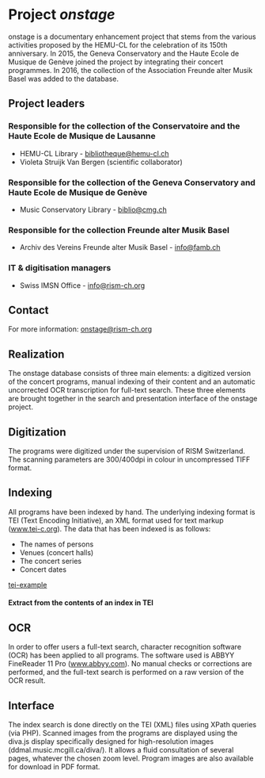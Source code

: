 # Project _onstage_
onstage is a documentary enhancement project that stems from the various activities proposed by the HEMU-CL for the celebration of its 150th anniversary. In 2015, the Geneva Conservatory and the Haute Ecole de Musique de Genève joined the project by integrating their concert programmes. In 2016, the collection of the Association Freunde alter Musik Basel was added to the database.

## Project leaders
### Responsible for the collection of the Conservatoire and the Haute Ecole de Musique de Lausanne

* HEMU-CL Library - bibliotheque@hemu-cl.ch
* Violeta Struijk Van Bergen (scientific collaborator)

### Responsible for the collection of the Geneva Conservatory and Haute Ecole de Musique de Genève

* Music Conservatory Library - biblio@cmg.ch

### Responsible for the collection Freunde alter Musik Basel

* Archiv des Vereins Freunde alter Musik Basel - info@famb.ch

### IT & digitisation managers

* Swiss IMSN Office - info@rism-ch.org

## Contact
For more information: onstage@rism-ch.org

## Realization
The onstage database consists of three main elements: a digitized version of the concert programs, manual indexing of their content and an automatic uncorrected OCR transcription for full-text search. These three elements are brought together in the search and presentation interface of the onstage project.

## Digitization
The programs were digitized under the supervision of RISM Switzerland. The scanning parameters are 300/400dpi in colour in uncompressed TIFF format.

## Indexing
All programs have been indexed by hand. The underlying indexing format is TEI (Text Encoding Initiative), an XML format used for text markup (www.tei-c.org). The data that has been indexed is as follows:

* The names of persons
* Venues (concert halls)
* The concert series
* Concert dates

[tei-example](https://raw.githubusercontent.com/rism-ch/onstage-texts/master/images/tei-example.png)
#### Extract from the contents of an index in TEI

## OCR
In order to offer users a full-text search, character recognition software (OCR) has been applied to all programs. The software used is ABBYY FineReader 11 Pro (www.abbyy.com). No manual checks or corrections are performed, and the full-text search is performed on a raw version of the OCR result.

## Interface
The index search is done directly on the TEI (XML) files using XPath queries (via PHP). Scanned images from the programs are displayed using the diva.js display specifically designed for high-resolution images (ddmal.music.mcgill.ca/diva/). It allows a fluid consultation of several pages, whatever the chosen zoom level. Program images are also available for download in PDF format.
